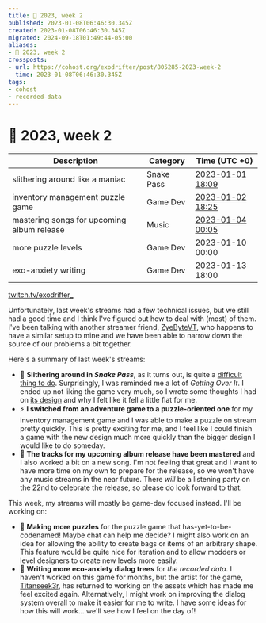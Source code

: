 ```yaml
---
title: 📅 2023, week 2
published: 2023-01-08T06:46:30.345Z
created: 2023-01-08T06:46:30.345Z
migrated: 2024-09-18T01:49:44-05:00
aliases:
- 📅 2023, week 2
crossposts:
- url: https://cohost.org/exodrifter/post/805285-2023-week-2
  time: 2023-01-08T06:46:30.345Z
tags:
- cohost
- recorded-data
---
```


# 📅 2023, week 2

|Description|Category|Time (UTC +0)|
|---|---|---|
|slithering around like a maniac|Snake Pass|[2023-01-01 18:09](../vods/20230101180918.md)|
|inventory management puzzle game|Game Dev|[2023-01-02 18:25](../vods/20230102182559.md)|
|mastering songs for upcoming album release|Music|[2023-01-04 00:05](../vods/20230104000537.md)|
|more puzzle levels|Game Dev|2023-01-10 00:00|
|exo-anxiety writing|Game Dev|2023-01-13 18:00|

[twitch.tv/exodrifter_](https://twitch.tv/exodrifter_)

Unfortunately, last week's streams had a few technical issues, but we still had a good time and I think I've figured out how to deal with (most) of them. I've been talking with another streamer friend, [ZyeByteVT](https://www.twitch.tv/zyebytevt), who happens to have a similar setup to mine and we have been able to narrow down the source of our problems a bit together.

Here's a summary of last week's streams:

- 🐍 **Slithering around in _Snake Pass_**, as it turns out, is quite a [difficult thing to do](https://www.youtube.com/watch?v=Hv7SDtKKWoo). Surprisingly, I was reminded me a lot of _Getting Over It_. I ended up not liking the game very much, so I wrote some thoughts I had on [its design](20230102232039.md) and why I felt like it fell a little flat for me.
- ⚡ **I switched from an adventure game to a puzzle-oriented one** for my inventory management game and I was able to make a puzzle on stream pretty quickly. This is pretty exciting for me, and I feel like I could finish a game with the new design much more quickly than the bigger design I would like to do someday.
- 🎵 **The tracks for my upcoming album release have been mastered** and I also worked a bit on a new song. I'm not feeling that great and I want to have more time on my own to prepare for the release, so we won't have any music streams in the near future. There _will_ be a listening party on the 22nd to celebrate the release, so please do look forward to that.

This week, my streams will mostly be game-dev focused instead. I'll be working on:

- 🧩 **Making more puzzles** for the puzzle game that has-yet-to-be-codenamed! Maybe chat can help me decide? I might also work on an idea for allowing the ability to create bags or items of an arbitrary shape. This feature would be quite nice for iteration and to allow modders or level designers to create new levels more easily.
- 📝 **Writing more eco-anxiety dialog trees** for _the recorded data_. I haven't worked on this game for months, but the artist for the game, [Titanseek3r](https://www.twitch.tv/titanseek3r), has returned to working on the assets which has made me feel excited again. Alternatively, I might work on improving the dialog system overall to make it easier for me to write. I have some ideas for how this will work... we'll see how I feel on the day of!
